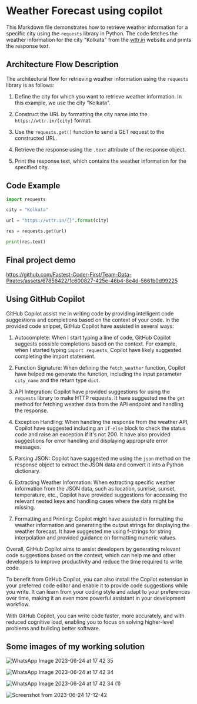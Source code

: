 # Weather Forecast using copilot

This Markdown file demonstrates how to retrieve weather information for a specific city using the `requests` library in Python. The code fetches the weather information for the city "Kolkata" from the [wttr.in](https://wttr.in) website and prints the response text.

## Architecture Flow Description

The architectural flow for retrieving weather information using the `requests` library is as follows:

1. Define the city for which you want to retrieve weather information. In this example, we use the city "Kolkata".

2. Construct the URL by formatting the city name into the `https://wttr.in/{city}` format.

3. Use the `requests.get()` function to send a GET request to the constructed URL.

4. Retrieve the response using the `.text` attribute of the response object.

5. Print the response text, which contains the weather information for the specified city.

## Code Example

```python
import requests

city = "Kolkata"

url = "https://wttr.in/{}".format(city)

res = requests.get(url)

print(res.text)

```

## Final project demo

https://github.com/Fastest-Coder-First/Team-Data-Pirates/assets/67856422/1c600827-425e-46b4-8e4d-5661b0d99225



## Using GitHub Copilot

GitHub Copilot assist me in writing code by providing intelligent code suggestions and completions based on the context of your code. In the provided code snippet, GitHub Copilot have assisted in several ways:

1. Autocomplete: When I start typing a line of code, GitHub Copilot suggests possible completions based on the context. For example, when I started typing `import requests`, Copilot have likely suggested completing the import statement.

2. Function Signature: When defining the `fetch_weather` function, Copilot have helped me generate the function, including the input parameter `city_name` and the return type `dict`.

3. API Integration: Copilot have provided suggestions for using the `requests` library to make HTTP requests. It have suggested me the `get` method for fetching weather data from the API endpoint and handling the response.

4. Exception Handling: When handling the response from the weather API, Copilot have suggested including an `if-else` block to check the status code and raise an exception if it's not 200. It have also provided suggestions for error handling and displaying appropriate error messages.

5. Parsing JSON: Copilot have suggested me using the `json` method on the response object to extract the JSON data and convert it into a Python dictionary.

6. Extracting Weather Information: When extracting specific weather information from the JSON data, such as location, sunrise, sunset, temperature, etc., Copilot have provided suggestions for accessing the relevant nested keys and handling cases where the data might be missing.

7. Formatting and Printing: Copilot might have assisted in formatting the weather information and generating the output strings for displaying the weather forecast. It have suggested me using f-strings for string interpolation and provided guidance on formatting numeric values.

Overall, GitHub Copilot aims to assist developers by generating relevant code suggestions based on the context, which can help me and other developers to improve productivity and reduce the time required to write code.

To benefit from GitHub Copilot, you can also install the Copilot extension in your preferred code editor and enable it to provide code suggestions while you write. It can learn from your coding style and adapt to your preferences over time, making it an even more powerful assistant in your development workflow.

With GitHub Copilot, you can write code faster, more accurately, and with reduced cognitive load, enabling you to focus on solving higher-level problems and building better software.

## Some images of my working solution

![WhatsApp Image 2023-06-24 at 17 42 35](https://github.com/Fastest-Coder-First/Team-Data-Pirates/assets/67856422/afd3df78-3a24-4a09-931e-c569b94c5243)

![WhatsApp Image 2023-06-24 at 17 42 34](https://github.com/Fastest-Coder-First/Team-Data-Pirates/assets/67856422/f587b972-6bbd-4261-9761-005b318bf10b)

![WhatsApp Image 2023-06-24 at 17 42 34 (1)](https://github.com/Fastest-Coder-First/Team-Data-Pirates/assets/67856422/637f4b02-a8ea-4edd-85b6-dcecb4ec93cc)

![Screenshot from 2023-06-24 17-12-42](https://github.com/Fastest-Coder-First/Team-Data-Pirates/assets/67856422/c60b6791-2b2b-457d-aa18-4aa89b628e7b)








